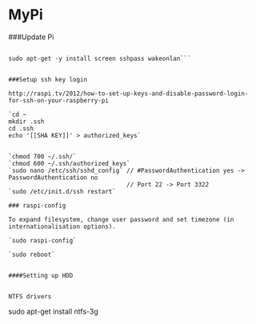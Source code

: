 # MyPi

###Update Pi

```sudo apt-get update && sudo apt-get -y dist-upgrade && sudo apt-get -y --force-yes upgrade

sudo apt-get -y install screen sshpass wakeonlan```


###Setup ssh key login

http://raspi.tv/2012/how-to-set-up-keys-and-disable-password-login-for-ssh-on-your-raspberry-pi

`cd ~
mkdir .ssh
cd .ssh
echo '[[SHA KEY]]' > authorized_keys`


`chmod 700 ~/.ssh/`
`chmod 600 ~/.ssh/authorized_keys`
`sudo nano /etc/ssh/sshd_config` // #PasswordAuthentication yes -> PasswordAuthentication no
                                 // Port 22 -> Port 3322
`sudo /etc/init.d/ssh restart`

### raspi-config

To expand filesystem, change user password and set timezone (in internationalisation options).

`sudo raspi-config`

`sudo reboot`


####Setting up HDD


NTFS drivers
```
sudo apt-get install ntfs-3g

